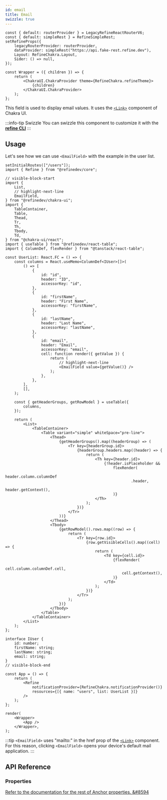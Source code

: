 ```yaml
---
id: email
title: Email
swizzle: true
---
```


```tsx live shared
const { default: routerProvider } = LegacyRefineReactRouterV6;
const { default: simpleRest } = RefineSimpleRest;
setRefineProps({
    legacyRouterProvider: routerProvider,
    dataProvider: simpleRest("https://api.fake-rest.refine.dev"),
    Layout: RefineChakra.Layout,
    Sider: () => null,
});

const Wrapper = ({ children }) => {
    return (
        <ChakraUI.ChakraProvider theme={RefineChakra.refineTheme}>
            {children}
        </ChakraUI.ChakraProvider>
    );
};
```

This field is used to display email values. It uses the [`<Link>`](https://chakra-ui.com/docs/components/link/usage) component of Chakra UI.

:::info-tip Swizzle
You can swizzle this component to customize it with the [**refine CLI**](/docs/packages/documentation/cli)
:::

## Usage

Let's see how we can use `<EmailField>` with the example in the user list.

```tsx live url=http://localhost:3000/users previewHeight=420px hideCode
setInitialRoutes(["/users"]);
import { Refine } from "@refinedev/core";

// visible-block-start
import {
    List,
    // highlight-next-line
    EmailField,
} from "@refinedev/chakra-ui";
import {
    TableContainer,
    Table,
    Thead,
    Tr,
    Th,
    Tbody,
    Td,
} from "@chakra-ui/react";
import { useTable } from "@refinedev/react-table";
import { ColumnDef, flexRender } from "@tanstack/react-table";

const UserList: React.FC = () => {
    const columns = React.useMemo<ColumnDef<IUser>[]>(
        () => [
            {
                id: "id",
                header: "ID",
                accessorKey: "id",
            },
            {
                id: "firstName",
                header: "First Name",
                accessorKey: "firstName",
            },
            {
                id: "lastName",
                header: "Last Name",
                accessorKey: "lastName",
            },
            {
                id: "email",
                header: "Email",
                accessorKey: "email",
                cell: function render({ getValue }) {
                    return (
                        // highlight-next-line
                        <EmailField value={getValue()} />
                    );
                },
            },
        ],
        [],
    );

    const { getHeaderGroups, getRowModel } = useTable({
        columns,
    });

    return (
        <List>
            <TableContainer>
                <Table variant="simple" whiteSpace="pre-line">
                    <Thead>
                        {getHeaderGroups().map((headerGroup) => (
                            <Tr key={headerGroup.id}>
                                {headerGroup.headers.map((header) => {
                                    return (
                                        <Th key={header.id}>
                                            {!header.isPlaceholder &&
                                                flexRender(
                                                    header.column.columnDef
                                                        .header,
                                                    header.getContext(),
                                                )}
                                        </Th>
                                    );
                                })}
                            </Tr>
                        ))}
                    </Thead>
                    <Tbody>
                        {getRowModel().rows.map((row) => {
                            return (
                                <Tr key={row.id}>
                                    {row.getVisibleCells().map((cell) => {
                                        return (
                                            <Td key={cell.id}>
                                                {flexRender(
                                                    cell.column.columnDef.cell,
                                                    cell.getContext(),
                                                )}
                                            </Td>
                                        );
                                    })}
                                </Tr>
                            );
                        })}
                    </Tbody>
                </Table>
            </TableContainer>
        </List>
    );
};

interface IUser {
    id: number;
    firstName: string;
    lastName: string;
    email: string;
}
// visible-block-end

const App = () => {
    return (
        <Refine
            notificationProvider={RefineChakra.notificationProvider()}
            resources={[{ name: "users", list: UserList }]}
        />
    );
};

render(
    <Wrapper>
        <App />
    </Wrapper>,
);
```

:::tip
`<EmailField>` uses "mailto:" in the href prop of the [`<Link>`](https://chakra-ui.com/docs/components/link/usage) component. For this reason, clicking `<EmailField>` opens your device's default mail application.
:::

## API Reference

### Properties

<PropsTable module="@refinedev/chakra-ui/EmailField" />

[Refer to the documentation for the rest of Anchor properties. &#8594](https://chakra-ui.com/docs/components/link/usage)
